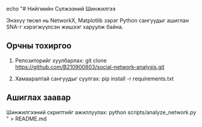 echo "# Нийгмийн Сүлжээний Шинжилгээ

Энэхүү төсөл нь NetworkX, Matplotlib зэрэг Python сангуудыг ашиглан SNA-г хэрэгжүүлсэн жишээг харуулж байна.

## Орчны тохиргоо

1. Репозиторийг хуулбарлах:
   git clone https://github.com/B210900803/social-network-analysis.git

2. Хамааралтай сангуудыг суулгах:
   pip install -r requirements.txt

## Ашиглах заавар

Шинжилгээний скриптийг ажиллуулах:
   python scripts/analyze_network.py
" > README.md
